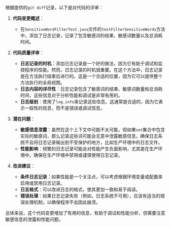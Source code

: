 根据提供的`git diff`记录，以下是对代码的评审：

1. **代码变更概述**：
   - 在`SensitiveWordFilterTest.java`文件的`testFilterSensitiveWords`方法中，添加了日志记录，记录了包含敏感词的结果、敏感词数量以及总消耗时间。

2. **代码质量评审**：
   - **日志记录的时机**：添加日志记录是一个好的做法，因为它有助于调试和监控程序的性能。然而，日志记录的时机很重要。在这个方法中，日志记录是在方法执行结束后进行的。这是一个合适的位置，因为它可以提供整个方法执行的全局视图。
   - **日志内容的详尽性**：日志记录包含了敏感词的结果、敏感词数量和总消耗时间，这些信息对于分析性能和调试是非常有用的。
   - **日志级别**：使用了`log.info`来记录这些信息。这通常是合适的，因为它表示一般性的信息，而不是错误或调试信息。

3. **潜在问题**：
   - **敏感信息泄露**：虽然在这个上下文中可能不太可能，但如果`set`集合中包含实际的敏感词，那么记录这些词可能会无意中泄露敏感信息。确保日志系统不会将日志记录输出到不受保护的地方，比如生产环境中的日志文件。
   - **性能影响**：频繁的日志记录可能会对性能产生负面影响，尤其是在生产环境中。确保在生产环境中禁用或谨慎使用日志记录。

4. **改进建议**：
   - **条件日志记录**：如果性能是一个关注点，可以考虑根据环境变量或配置来启用或禁用日志记录。
   - **日志格式**：可以改进日志的格式，使其更加一致和易于阅读。
   - **错误处理**：如果日志记录失败（例如，日志系统不可用），应该有适当的错误处理机制，以确保程序不会因此崩溃。

总体来说，这个代码变更增加了有用的信息，有助于调试和性能分析，但需要注意敏感信息的泄露和性能问题。